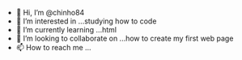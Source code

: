 - 👋 Hi, I’m @chinho84
- 👀 I’m interested in ...studying how to code
- 🌱 I’m currently learning ...html 
- 💞️ I’m looking to collaborate on ...how to create my first web page
- 📫 How to reach me ...

<!---
chinho84/chinho84 is a ✨ special ✨ repository because its `README.md` (this file) appears on your GitHub profile.
You can click the Preview link to take a look at your changes.
--->
